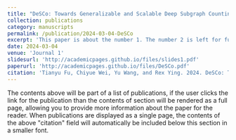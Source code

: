 ```yaml
---
title: "DeSCo: Towards Generalizable and Scalable Deep Subgraph Counting"
collection: publications
category: manuscripts
permalink: /publication/2024-03-04-DeSCo
excerpt: 'This paper is about the number 1. The number 2 is left for future work.'
date: 2024-03-04
venue: 'Journal 1'
slidesurl: 'http://academicpages.github.io/files/slides1.pdf'
paperurl: 'http://academicpages.github.io/files/DeSCo.pdf'
citation: 'Tianyu Fu, Chiyue Wei, Yu Wang, and Rex Ying. 2024. DeSCo: Towards Generalizable and Scalable Deep Subgraph Counting. In Proceedings of the 17th ACM International Conference on Web Search and Data Mining (WSDM '24). Association for Computing Machinery, New York, NY, USA, 218–227. https://doi.org/10.1145/3616855.3635788'
---
```


The contents above will be part of a list of publications, if the user clicks the link for the publication than the contents of section will be rendered as a full page, allowing you to provide more information about the paper for the reader. When publications are displayed as a single page, the contents of the above "citation" field will automatically be included below this section in a smaller font.